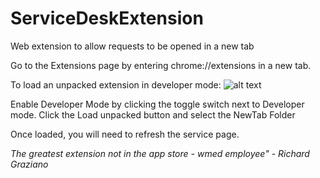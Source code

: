 # ServiceDeskExtension

Web extension to allow requests to be opened in a new tab

Go to the Extensions page by entering chrome://extensions in a new tab.

To load an unpacked extension in developer mode:
![alt text](https://developer.chrome.com/static/docs/extensions/get-started/tutorial/hello-world/image/extensions-page-e0d64d89a6acf_856.png)

Enable Developer Mode by clicking the toggle switch next to Developer mode.
Click the Load unpacked button and select the NewTab Folder

Once loaded, you will need to refresh the service page.

_The greatest extension not in the app store - wmed employee" - Richard Graziano_
